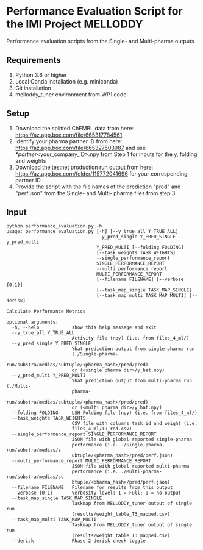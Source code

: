 # Performance Evaluation Script for the IMI Project MELLODDY

Performance evaluation scripts from the Single- and Multi-pharma outputs

## Requirements

1. Python 3.6 or higher
2. Local Conda installation (e.g. miniconda)
3. Git installation
4. melloddy_tuner environment from WP1 code

## Setup

1. Download the splitted ChEMBL data from here: https://az.app.box.com/file/665317784561
2. Identify your pharma partner ID from here: https://az.app.box.com/file/665327503987 and use *_partner_<your_company_ID>.npy from Step 1 for inputs for the y, folding and weights
3. Download the testnet production run output from here: https://az.app.box.com/folder/115772041696 for your corresponding partner ID
4. Provide the script with the file names of the prediction "pred" and "perf.json" from the Single- and Multi- pharma files from step 3

## Input

```
python performance_evaluation.py -h
usage: performance_evaluation.py [-h] [--y_true_all Y_TRUE_ALL]
                                 --y_pred_single Y_PRED_SINGLE --y_pred_multi
                                 Y_PRED_MULTI [--folding FOLDING]
                                 [--task_weights TASK_WEIGHTS]
                                 --single_performance_report
                                 SINGLE_PERFORMANCE_REPORT
                                 --multi_performance_report
                                 MULTI_PERFORMANCE_REPORT
                                 [--filename FILENAME] [--verbose {0,1}]
                                 [--task_map_single TASK_MAP_SINGLE]
                                 [--task_map_multi TASK_MAP_MULTI] [--derisk]

Calculate Performance Metrics

optional arguments:
  -h, --help            show this help message and exit
  --y_true_all Y_TRUE_ALL
                        Activity file (npy) (i.e. from files_4_ml/)
  --y_pred_single Y_PRED_SINGLE
                        Yhat prediction output from single-pharma run
                        (./Single-pharma-
                        run/substra/medias/subtuple/<pharma_hash>/pred/pred)
                        or (<single pharma dir>/y_hat.npy)
  --y_pred_multi Y_PRED_MULTI
                        Yhat prediction output from multi-pharma run (./Multi-
                        pharma-
                        run/substra/medias/subtuple/<pharma_hash>/pred/pred)
                        or (<multi pharma dir>/y_hat.npy)
  --folding FOLDING     LSH Folding file (npy) (i.e. from files_4_ml/)
  --task_weights TASK_WEIGHTS
                        CSV file with columns task_id and weight (i.e.
                        files_4_ml/T9_red.csv)
  --single_performance_report SINGLE_PERFORMANCE_REPORT
                        JSON file with global reported single-pharma
                        performance (i.e. ./Single-pharma-run/substra/medias/s
                        ubtuple/<pharma_hash>/pred/perf.json)
  --multi_performance_report MULTI_PERFORMANCE_REPORT
                        JSON file with global reported multi-pharma
                        performance (i.e. ./Multi-pharma-run/substra/medias/su
                        btuple/<pharma_hash>/pred/perf.json)
  --filename FILENAME   Filename for results from this output
  --verbose {0,1}       Verbosity level: 1 = Full; 0 = no output
  --task_map_single TASK_MAP_SINGLE
                        Taskmap from MELLODDY_tuner output of single run
                        (results/weight_table_T3_mapped.csv)
  --task_map_multi TASK_MAP_MULTI
                        Taskmap from MELLODDY_tuner output of single run
                        (results/weight_table_T3_mapped.csv)
  --derisk              Phase 2 derisk check toggle
```